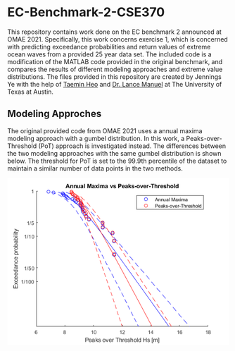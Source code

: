 # EC-Benchmark-2-CSE370
This repository contains work done on the EC benchmark 2 announced at OMAE 2021. Specifically, this work concerns exercise 1, which is concerned with predicting exceedance probabilities and return values of extreme ocean waves from a provided 25 year data set. The included code is a modification of the MATLAB code provided in the original benchmark, and compares the results of different modeling approaches and extreme value distributions. The files provided in this repository are created by Jennings Ye with the help of [Taemin Heo](http://taeminheo.com) and [Dr. Lance Manuel](https://lancemanuel.netlify.app/) at The University of Texas at Austin.

## Modeling Approches
The original provided code from OMAE 2021 uses a annual maxima modeling approach with a gumbel distribution. In this work, a Peaks-over-Threshold (PoT) approach is investigated instead. The differences between the two modeling approaches with the same gumbel distribution is shown below. The threshold for PoT is set to the 99.9th percentile of the dataset to maintain a similar number of data points in the two methods.

  ![ModelingApproach](/plots/Annmax-PoT_Gumbel.png)
